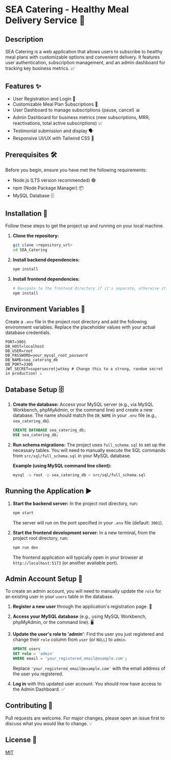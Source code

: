 # SEA Catering - Healthy Meal Delivery Service 🥗

## Description
SEA Catering is a web application that allows users to subscribe to healthy meal plans with customizable options and convenient delivery. It features user authentication, subscription management, and an admin dashboard for tracking key business metrics. 📈

## Features ✨
- User Registration and Login 🔐
- Customizable Meal Plan Subscriptions 🍎
- User Dashboard to manage subscriptions (pause, cancel) 📊
- Admin Dashboard for business metrics (new subscriptions, MRR, reactivations, total active subscriptions) 📈
- Testimonial submission and display 🗣️
- Responsive UI/UX with Tailwind CSS 🎨

## Prerequisites 🛠️
Before you begin, ensure you have met the following requirements:
* Node.js (LTS version recommended) 🟢
* npm (Node Package Manager) 📦
* MySQL Database 🗄️

## Installation 🚀
Follow these steps to get the project up and running on your local machine.

1.  **Clone the repository:**
    ```bash
    git clone <repository_url>
    cd SEA_Catering
    ```

2.  **Install backend dependencies:**
    ```bash
    npm install
    ```

3.  **Install frontend dependencies:**
    ```bash
    # Navigate to the frontend directory if it's separate, otherwise it's in the root
    npm install
    ```

## Environment Variables 🔑
Create a `.env` file in the project root directory and add the following environment variables. Replace the placeholder values with your actual database credentials.

```
PORT=3001
DB_HOST=localhost
DB_USER=root
DB_PASSWORD=your_mysql_root_password
DB_NAME=sea_catering_db
DB_PORT=3306
JWT_SECRET=supersecretjwtkey # Change this to a strong, random secret in production! ⚠️
```

## Database Setup 🗄️

1.  **Create the database:**
    Access your MySQL server (e.g., via MySQL Workbench, phpMyAdmin, or the command line) and create a new database. The name should match the `DB_NAME` in your `.env` file (e.g., `sea_catering_db`).

    ```sql
    CREATE DATABASE sea_catering_db;
    USE sea_catering_db;
    ```

2.  **Run schema migrations:**
    The project uses `full_schema.sql` to set up the necessary tables. You will need to manually execute the SQL commands from `src/sql/full_schema.sql` in your MySQL database.

    **Example (using MySQL command line client):**
    ```bash
    mysql -u root -p sea_catering_db < src/sql/full_schema.sql
    ```

## Running the Application ▶️

1.  **Start the backend server:**
    In the project root directory, run:
    ```bash
    npm start
    ```
    The server will run on the port specified in your `.env` file (default: `3001`).

2.  **Start the frontend development server:**
    In a new terminal, from the project root directory, run:
    ```bash
    npm run dev
    ```
    The frontend application will typically open in your browser at `http://localhost:5173` (or another available port).

## Admin Account Setup 👑
To create an admin account, you will need to manually update the `role` for an existing user in your `users` table in the database.

1.  **Register a new user** through the application's registration page. 📝

2.  **Access your MySQL database** (e.g., using MySQL Workbench, phpMyAdmin, or the command line). 🖥️

3.  **Update the user's role to 'admin'**: Find the user you just registered and change their `role` column from `user` (or `NULL`) to `admin`.

    ```sql
    UPDATE users
    SET role = 'admin'
    WHERE email = 'your_registered_email@example.com';
    ```
    Replace `'your_registered_email@example.com'` with the email address of the user you registered.

4.  **Log in** with this updated user account. You should now have access to the Admin Dashboard. ✅

## Contributing 🤝
Pull requests are welcome. For major changes, please open an issue first to discuss what you would like to change. 💡

## License 📄
[MIT](https://choosealicense.com/licenses/mit/)
